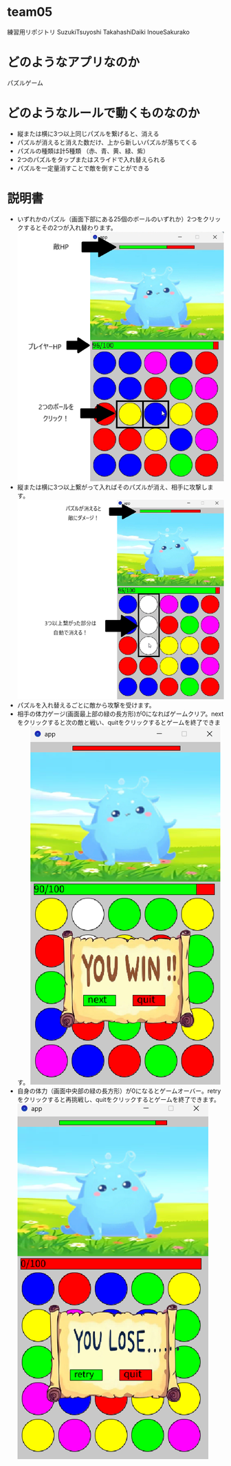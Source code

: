 # team05

練習用リポジトリ
SuzukiTsuyoshi
TakahashiDaiki
InoueSakurako

# どのようなアプリなのか

パズルゲーム

# どのようなルールで動くものなのか

* 縦または横に3つ以上同じパズルを繋げると、消える
* パズルが消えると消えた数だけ、上から新しいパズルが落ちてくる
* パズルの種類は計5種類
  （赤、青、黄、緑、紫）
* 2つのパズルをタップまたはスライドで入れ替えられる
* パズルを一定量消すことで敵を倒すことができる

# 説明書

* いずれかのパズル（画面下部にある25個のボールのいずれか）2つをクリックするとその2つが入れ替わります。
![ゲーム画像①](image/ゲーム画像①.png)
* 縦または横に3つ以上繋がって入ればそのパズルが消え、相手に攻撃します。
![ゲーム画像③](image/ゲーム画像③.png)
* パズルを入れ替えるごとに敵から攻撃を受けます。
* 相手の体力ゲージ(画面最上部の緑の長方形)が0になればゲームクリア。nextをクリックすると次の敵と戦い、quitをクリックするとゲームを終了できます。
![ゲーム画像④](image/ゲーム画像④.png)
* 自身の体力（画面中央部の緑の長方形）が0になるとゲームオーバー。retryをクリックすると再挑戦し、quitをクリックするとゲームを終了できます。
![ゲーム画像⑤](image/ゲーム画像⑤.png)